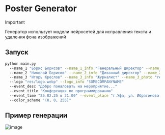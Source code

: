 # Poster Generator
> [!IMPORTANT]
> Генератор использует модели нейросетей для исправления текста и удаления фона изображений

## Запуск
```sh
python main.py 
  --name_1 "Борис Борисов" --name_1_info "Генеральный директор" --name_1_photo "res/photo1.png" 
  --name_2 "Николай Борисов" --name_2_info "Диванный директор" --name_2_photo "res/photo2.jpg" 
  --name_3 "Игорь Креслов" --name_3_info "Журналист" --name_3_photo "res/photo3.jpg" 
  --logo "res/logo.webp" --logo_info "SOMECOMPANYNAME" 
  --event_desc "Добро пожаловать на мероприятие..." 
  --event_title "Конференция по программированию" 
  --event_time "25.02.25 в 21.00" --event_place "г.Уфа, ул. Ибрагимова 30"
  --color_scheme "(0, 0, 255)"
```
## Пример генерации
![image](https://github.com/user-attachments/assets/62653658-9954-46fe-a904-c5dbd8bdfb07)
